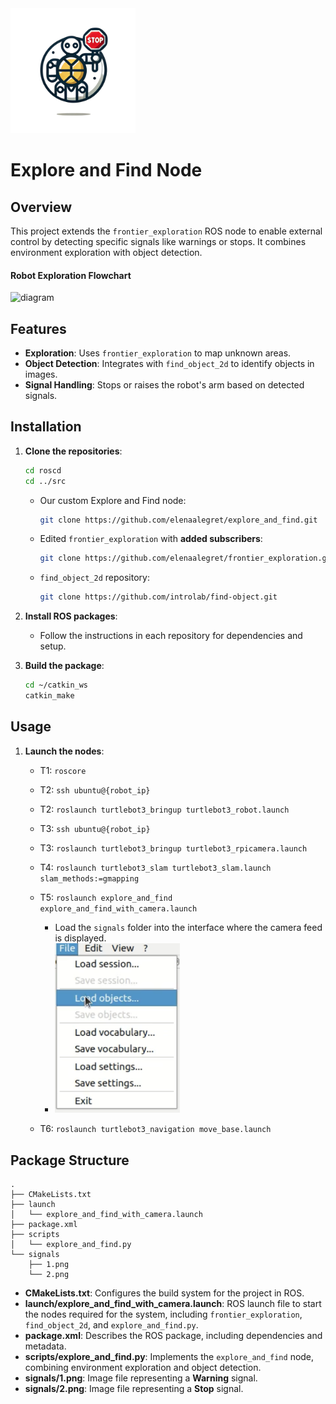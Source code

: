 <img src=".logo.png" alt="logo" width="200">

# Explore and Find Node

## Overview

This project extends the `frontier_exploration` ROS node to enable external control by detecting specific signals like warnings or stops. It combines environment exploration with object detection.

#### Robot Exploration Flowchart

<img src=".diagram.png)" alt="diagram" width="400">



## Features

- **Exploration**: Uses `frontier_exploration` to map unknown areas.
- **Object Detection**: Integrates with `find_object_2d` to identify objects in images.
- **Signal Handling**: Stops or raises the robot's arm based on detected signals.

## Installation

1. **Clone the repositories**:
    
    ```sh
   cd roscd
   cd ../src
    ```

    - Our custom Explore and Find node:
      ```sh
      git clone https://github.com/elenaalegret/explore_and_find.git
      ```
    - Edited `frontier_exploration` with **added subscribers**:
      ```sh
      git clone https://github.com/elenaalegret/frontier_exploration.git
      ```
    - `find_object_2d` repository:
      ```sh
      git clone https://github.com/introlab/find-object.git
      ```

2. **Install ROS packages**:
   - Follow the instructions in each repository for dependencies and setup.

3. **Build the package**:
   ```sh
   cd ~/catkin_ws
   catkin_make
   ```

## Usage

1. **Launch the nodes**:

   - T1: `roscore`
   
   - T2: `ssh ubuntu@{robot_ip}`
   - T2: `roslaunch turtlebot3_bringup turtlebot3_robot.launch`
   
   - T3: `ssh ubuntu@{robot_ip}`
   - T3: `roslaunch turtlebot3_bringup turtlebot3_rpicamera.launch`
   - T4: `roslaunch turtlebot3_slam turtlebot3_slam.launch slam_methods:=gmapping`
   - T5: `roslaunch explore_and_find explore_and_find_with_camera.launch`
     - Load the `signals` folder into the interface where the camera feed is displayed.
     - <img src=".signals_folder.png" alt="logo" width="200">
   - T6: `roslaunch turtlebot3_navigation move_base.launch`


## Package Structure

```plaintext
.
├── CMakeLists.txt
├── launch
│   └── explore_and_find_with_camera.launch
├── package.xml
├── scripts
│   └── explore_and_find.py
└── signals
    ├── 1.png
    └── 2.png
```

- **CMakeLists.txt**: Configures the build system for the project in ROS.
- **launch/explore_and_find_with_camera.launch**: ROS launch file to start the nodes required for the system, including `frontier_exploration`, `find_object_2d`, and `explore_and_find.py`.
- **package.xml**: Describes the ROS package, including dependencies and metadata.
- **scripts/explore_and_find.py**: Implements the `explore_and_find` node, combining environment exploration and object detection.
- **signals/1.png**: Image file representing a **Warning** signal.
- **signals/2.png**: Image file representing a **Stop** signal.

